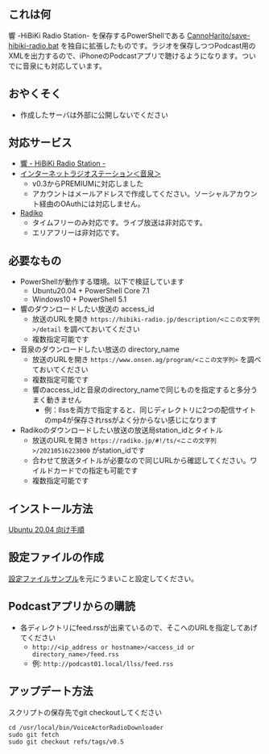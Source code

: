 ## これは何
響 -HiBiKi Radio Station- を保存するPowerShellである [CannoHarito/save-hibiki-radio.bat](https://gist.github.com/CannoHarito/75acd6ac09edfa93b54864bdd6b4df3e) を独自に拡張したものです。ラジオを保存しつつPodcast用のXMLを出力するので、iPhoneのPodcastアプリで聴けるようになります。ついでに音泉にも対応しています。

## おやくそく
* 作成したサーバは外部に公開しないでください

## 対応サービス
* [響 - HiBiKi Radio Station -](https://hibiki-radio.jp)
* [インターネットラジオステーション＜音泉＞](https://www.onsen.ag)
    * v0.3からPREMIUMに対応しました
    * アカウントはメールアドレスで作成してください。ソーシャルアカウント経由のOAuthには対応しません。
* [Radiko](https://radiko.jp/)
    * タイムフリーのみ対応です。ライブ放送は非対応です。
    * エリアフリーは非対応です。

## 必要なもの
* PowerShellが動作する環境。以下で検証しています
    * Ubuntu20.04 + PowerShell Core 7.1
    * Windows10 + PowerShell 5.1
* 響のダウンロードしたい放送の access_id
    * 放送のURLを開き `https://hibiki-radio.jp/description/<ここの文字列>/detail` を調べておいてください
    * 複数指定可能です
* 音泉のダウンロードしたい放送の directory_name
    * 放送のURLを開き `https://www.onsen.ag/program/<ここの文字列>` を調べておいてください
    * 複数指定可能です
    * 響のaccess_idと音泉のdirectory_nameで同じものを指定すると多分うまく動きません
        * 例：llssを両方で指定すると、同じディレクトリに2つの配信サイトのmp4が保存されrssがよく分からない感じになります
* Radikoのダウンロードしたい放送の放送局station_idとタイトル
    * 放送のURLを開き `https://radiko.jp/#!/ts/<ここの文字列>/20210516223000` がstation_idです
    * 合わせて放送タイトルが必要なので同じURLから確認してください。ワイルドカードでの指定も可能です
    * 複数指定可能です

## インストール方法
[Ubuntu 20.04 向け手順](./docs/setup_ubuntu.md)

## 設定ファイルの作成
[設定ファイルサンプル](./docs/conf.md)を元にうまいこと設定してください。

## Podcastアプリからの購読
* 各ディレクトリにfeed.rssが出来ているので、そこへのURLを指定してあげてください
    * `http://<ip_address or hostname>/<access_id or directory_name>/feed.rss`
    * 例: `http://podcast01.local/llss/feed.rss`

## アップデート方法
スクリプトの保存先でgit checkoutしてください
``` shell
cd /usr/local/bin/VoiceActorRadioDownloader
sudo git fetch
sudo git checkout refs/tags/v0.5
```
